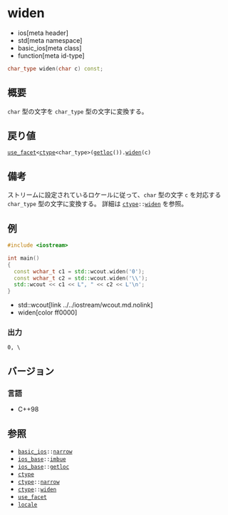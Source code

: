 # widen
* ios[meta header]
* std[meta namespace]
* basic_ios[meta class]
* function[meta id-type]

```cpp
char_type widen(char c) const;
```

## 概要
`char` 型の文字を `char_type` 型の文字に変換する。


## 戻り値
[`use_facet`](../../locale/use_facet.md.nolink)`<`[`ctype`](../../locale/ctype.md)`<char_type>(`[`getloc`](../ios_base/getloc.md)`()).`[`widen`](../../locale/ctype/widen.md.nolink)`(c)`


## 備考
ストリームに設定されているロケールに従って、`char` 型の文字 `c` を対応する `char_type` 型の文字に変換する。
詳細は [`ctype`](../../locale/ctype.md)`::`[`widen`](../../locale/ctype/widen.md.nolink) を参照。


## 例
```cpp example
#include <iostream>

int main()
{
  const wchar_t c1 = std::wcout.widen('0');
  const wchar_t c2 = std::wcout.widen('\\');
  std::wcout << c1 << L", " << c2 << L'\n';
}
```
* std::wcout[link ../../iostream/wcout.md.nolink]
* widen[color ff0000]

### 出力
```
0, \
```

## バージョン
### 言語
- C++98

## 参照
- [`basic_ios`](../basic_ios.md)`::`[`narrow`](narrow.md)
- [`ios_base`](../ios_base.md)`::`[`imbue`](../ios_base/imbue.md)
- [`ios_base`](../ios_base.md)`::`[`getloc`](../ios_base/getloc.md)
- [`ctype`](../../locale/ctype.md)
- [`ctype`](../../locale/ctype.md)`::`[`narrow`](../../locale/ctype/narrow.md.nolink)
- [`ctype`](../../locale/ctype.md)`::`[`widen`](../../locale/ctype/widen.md.nolink)
- [`use_facet`](../../locale/use_facet.md.nolink)
- [`locale`](../../locale/locale.md)
